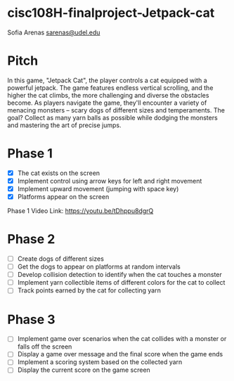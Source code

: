 # cisc108H-finalproject-Jetpack-cat
Sofia Arenas
sarenas@udel.edu

# Pitch
In this game, "Jetpack Cat", the player controls a cat equipped with a powerful jetpack. The game features endless vertical scrolling, and the higher the cat climbs, the more challenging and diverse the obstacles become. As players navigate the game, they'll encounter a variety of menacing monsters – scary dogs of different sizes and temperaments. The goal? Collect as many yarn balls as possible while dodging the monsters and mastering the art of precise jumps.
# Phase 1
- [x] The cat exists on the screen
- [x] Implement control using arrow keys for left and right movement
- [x] Implement upward movement (jumping with space key)
- [x] Platforms appear on the screen

Phase 1 Video Link: https://youtu.be/tDhppu8dgrQ
# Phase 2
- [ ] Create dogs of different sizes
- [ ] Get the dogs to appear on platforms at random intervals
- [ ] Develop collision detection to identify when the cat touches a monster
- [ ] Implement yarn collectible items of different colors for the cat to collect
- [ ] Track points earned by the cat for collecting yarn
# Phase 3
- [ ] Implement game over scenarios when the cat collides with a monster or falls off the screen
- [ ] Display a game over message and the final score when the game ends
- [ ] Implement a scoring system based on the collected yarn
- [ ] Display the current score on the game screen
